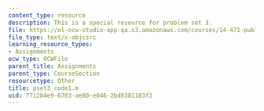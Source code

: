 ```yaml
---
content_type: resource
description: This is a special resource for problem set 3.
file: https://ol-ocw-studio-app-qa.s3.amazonaws.com/courses/14-471-public-economics-i-fall-2012/7712b4e96783ae80e0462bd8381183f3_pset3_code1.m
file_type: text/x-objcsrc
learning_resource_types:
- Assignments
ocw_type: OCWFile
parent_title: Assignments
parent_type: CourseSection
resourcetype: Other
title: pset3_code1.m
uid: 7712b4e9-6783-ae80-e046-2bd8381183f3
---
```

